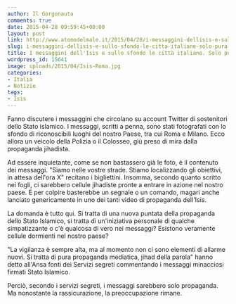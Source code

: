 ```yaml
---
author: Il Gorgonauta
comments: true
date: 2015-04-28 09:59:45+00:00
layout: post
link: http://www.atomodelmale.it/2015/04/28/i-messaggini-dellisis-e-sullo-sfondo-le-citta-italiane-solo-pura-propaganda/
slug: i-messaggini-dellisis-e-sullo-sfondo-le-citta-italiane-solo-pura-propaganda
title: I messaggini dell'Isis e sullo sfondo le città italiane. Solo pura propaganda?
wordpress_id: 15641
image: uploads/2015/04/Isis-Roma.jpg
categories:
- Italia
- Notizie
tags:
- Isis
---
```


Fanno discutere i messaggini che circolano su account Twitter di sostenitori dello Stato islamico. I messaggi, scritti a penna, sono stati fotografati con lo sfondo di riconoscibili luoghi del nostro Paese, tra cui Roma e Milano. Ecco allora un veicolo della Polizia o il Colosseo, giù preso di mira dalla propaganda jihadista.

Ad essere inquietante, come se non bastassero già le foto, è il contenuto dei messaggi. "Siamo nelle vostre strade. Stiamo localizzando gli obiettivi, in attesa dell'ora X" recitano i bigliettini. Insomma, secondo quanto scritto nei fogli, ci sarebbero cellule jihadiste pronte a entrare in azione nel nostro paese. E per colpire basterebbe un segnale o un comando, magari anche lanciato genericamente in uno dei tanti video di propaganda dell'Isis.

La domanda è tutto qui. Si tratta di una nuova puntata della propaganda dello Stato Islamico, si tratta di un'iniziativa personale di qualche simpatizzante o c'è qualcosa di vero nei messaggi? Esistono veramente cellule dormienti nel nostro paese?

"La vigilanza è sempre alta, ma al momento non ci sono elementi di allarme nuovi. Si tratta di pura propaganda mediatica, jihad della parola" hanno detto all'Ansa fonti dei Servizi segreti commentando i messaggi minacciosi firmati Stato Islamico.

Perciò, secondo i servizi segreti, i messaggi sarebbero solo propaganda. Ma nonostante la rassicurazione, la preoccupazione rimane.
